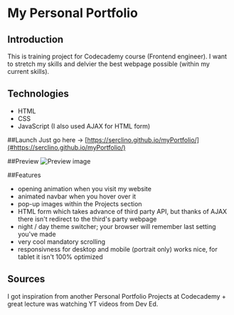 # My Personal Portfolio
 
 ## Introduction
 This is training project for Codecademy course (Frontend engineer). I want to stretch my skills and delvier the best webpage possible (within my current skills).
 
 ## Technologies
 * HTML
 * CSS
 * JavaScript (I also used AJAX for HTML form)
 
 ##Launch
 Just go here -> [https://serclino.github.io/myPortfolio/](#https://serclino.github.io/myPortfolio/)
 
 ##Preview
 ![Preview image](./resources/images/projects/myPortfolio-full.png)
 
 ##Features
 * opening animation when you visit my website
 * animated navbar when you hover over it
 * pop-up images within the Projects section
 * HTML form which takes advance of third party API, but thanks of AJAX there isn't redirect to the third's party webpage
 * night / day theme switcher; your browser will remember last setting you've made
 * very cool mandatory scrolling
 * responsivness for desktop and mobile (portrait only) works nice, for tablet it isn't 100% optimized
 
 ## Sources
 I got inspiration from another Personal Portfolio Projects at Codecademy + great lecture was watching YT videos from Dev Ed.
 
